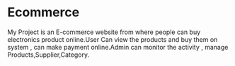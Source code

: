 # Ecommerce
My Project is an E-commerce website from where people can buy electronics product online.User Can view the products and buy them on system , can make payment online.Admin can monitor the activity , manage Products,Supplier,Category.
